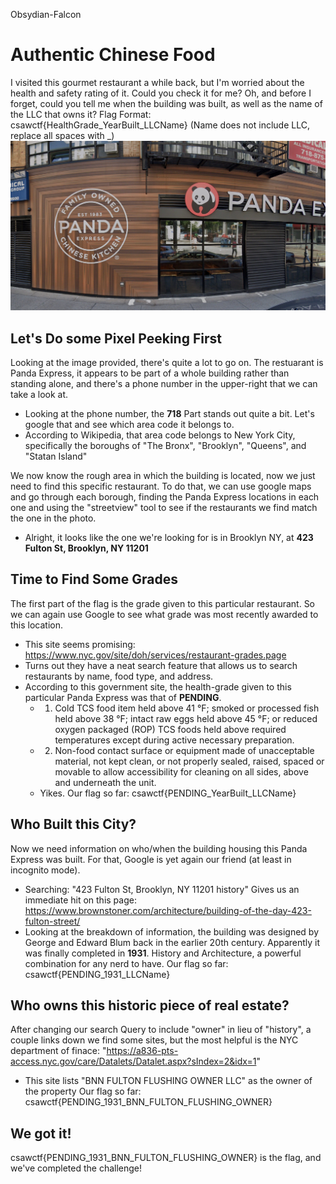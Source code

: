Obsydian-Falcon

# Authentic Chinese Food #
I visited this gourmet restaurant a while back, but I'm worried about the health and safety rating of it. Could you check it for me? Oh, and before I forget, could you tell me when the building was built, as well as the name of the LLC that owns it? Flag Format: csawctf{HealthGrade_YearBuilt_LLCName} (Name does not include LLC, replace all spaces with _)
![image](panda.jpg)

## Let's Do some Pixel Peeking First ##
Looking at the image provided, there's quite a lot to go on. The restuarant is Panda Express, it appears to be part of a whole building rather than standing alone, and there's a phone number in the upper-right that we can take a look at. 
 * Looking at the phone number, the **718** Part stands out quite a bit. Let's google that and see which area code it belongs to.
 * According to Wikipedia, that area code belongs to New York City, specifically the boroughs of "The Bronx", "Brooklyn", "Queens", and "Statan Island"

We now know the rough area in which the building is located, now we just need to find this specific restaurant. To do that, we can use google maps and go through each borough, finding the Panda Express locations in each one and using the "streetview" tool to see if the restaurants we find match the one in the photo.
 * Alright, it looks like the one we're looking for is in Brooklyn NY, at **423 Fulton St, Brooklyn, NY 11201**

## Time to Find Some Grades ##
The first part of the flag is the grade given to this particular restaurant. So we can again use Google to see what grade was most recently awarded to this location.
 * This site seems promising: https://www.nyc.gov/site/doh/services/restaurant-grades.page
 * Turns out they have a neat search feature that allows us to search restaurants by name, food type, and address.
 * According to this government site, the health-grade given to this particular Panda Express was that of **PENDING**.
    * 1) 	Cold TCS food item held above 41 °F; smoked or processed fish held above 38 °F; intact raw eggs held above 45 °F; or reduced oxygen packaged (ROP) TCS foods held above required temperatures except during active necessary preparation.
    * 2) 	Non-food contact surface or equipment made of unacceptable material, not kept clean, or not properly sealed, raised, spaced or movable to allow accessibility for cleaning on all sides, above and underneath the unit.
    * Yikes.
Our flag so far: csawctf{PENDING_YearBuilt_LLCName}

## Who Built this City? ##
Now we need information on who/when the building housing this Panda Express was built. For that, Google is yet again our friend (at least in incognito mode).
 * Searching: "423 Fulton St, Brooklyn, NY 11201 history" Gives us an immediate hit on this page: https://www.brownstoner.com/architecture/building-of-the-day-423-fulton-street/
 * Looking at the breakdown of information, the building was designed by George and Edward Blum back in the earlier 20th century. Apparently it was finally completed in **1931**.
 History and Architecture, a powerful combination for any nerd to have.
Our flag so far: csawctf{PENDING_1931_LLCName}

## Who owns this historic piece of real estate? ##
After changing our search Query to include "owner" in lieu of "history", a couple links down we find some sites, but the most helpful is the NYC department of finace: "https://a836-pts-access.nyc.gov/care/Datalets/Datalet.aspx?sIndex=2&idx=1" 
* This site lists "BNN FULTON FLUSHING OWNER LLC" as the owner of the property
Our flag so far: csawctf{PENDING_1931_BNN_FULTON_FLUSHING_OWNER}

## We got it! ##
csawctf{PENDING_1931_BNN_FULTON_FLUSHING_OWNER} is the flag, and we've completed the challenge!

